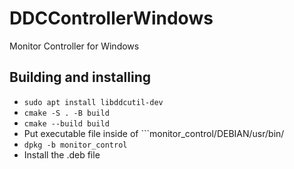 # DDCControllerWindows
Monitor Controller for Windows

## Building and installing
- ```sudo apt install libddcutil-dev```
- ```cmake -S . -B build```
- ```cmake --build build```<br>
- Put executable file inside of ```monitor_control/DEBIAN/usr/bin/
- ```dpkg -b monitor_control```
- Install the .deb file